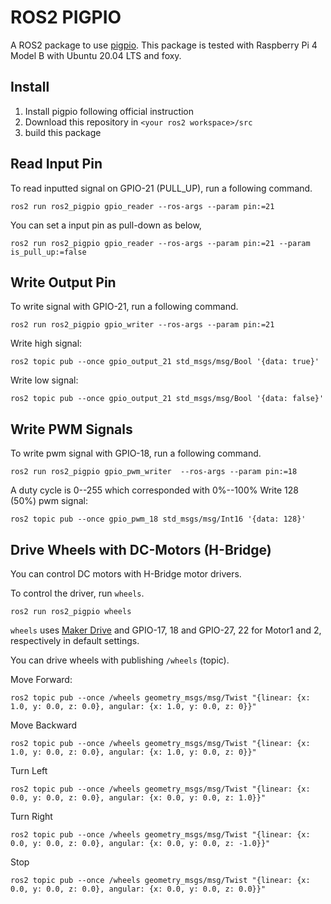 # ROS2 PIGPIO

A ROS2 package to use [pigpio](http://abyz.me.uk/rpi/pigpio/).
This package is tested with Raspberry Pi 4 Model B with Ubuntu 20.04 LTS and foxy.

## Install

1. Install pigpio following official instruction
1. Download this repository in `<your ros2 workspace>/src`
1. build this package


## Read Input Pin

To read inputted signal on GPIO-21 (PULL_UP), run a following command. 
```
ros2 run ros2_pigpio gpio_reader --ros-args --param pin:=21
```

You can set a input pin as pull-down as below, 
```
ros2 run ros2_pigpio gpio_reader --ros-args --param pin:=21 --param is_pull_up:=false
```

## Write Output Pin
To write signal with GPIO-21, run a following command. 
```
ros2 run ros2_pigpio gpio_writer --ros-args --param pin:=21 
```

Write high signal:
```
ros2 topic pub --once gpio_output_21 std_msgs/msg/Bool '{data: true}'
```

Write low signal:
```
ros2 topic pub --once gpio_output_21 std_msgs/msg/Bool '{data: false}'
```

## Write PWM Signals

To write pwm signal with GPIO-18, run a following command. 

```
ros2 run ros2_pigpio gpio_pwm_writer  --ros-args --param pin:=18
```

A duty cycle is 0--255 which corresponded with 0%--100%
Write 128 (50%) pwm signal:

```
ros2 topic pub --once gpio_pwm_18 std_msgs/msg/Int16 '{data: 128}'
```


## Drive Wheels with DC-Motors (H-Bridge)

You can control DC motors with H-Bridge motor drivers.

To control the driver, run `wheels`.
```
ros2 run ros2_pigpio wheels 
```

`wheels` uses [Maker Drive](https://www.cytron.io/p-maker-drive-simplifying-h-bridge-motor-driver-for-beginner) and  GPIO-17, 18 and GPIO-27, 22 for Motor1 and 2, respectively in default settings.

You can drive wheels with publishing `/wheels` (topic).

Move Forward: 
```
ros2 topic pub --once /wheels geometry_msgs/msg/Twist "{linear: {x: 1.0, y: 0.0, z: 0.0}, angular: {x: 1.0, y: 0.0, z: 0}}"
```

Move Backward
```
ros2 topic pub --once /wheels geometry_msgs/msg/Twist "{linear: {x: 1.0, y: 0.0, z: 0.0}, angular: {x: 1.0, y: 0.0, z: 0}}"
```

Turn Left
```
ros2 topic pub --once /wheels geometry_msgs/msg/Twist "{linear: {x: 0.0, y: 0.0, z: 0.0}, angular: {x: 0.0, y: 0.0, z: 1.0}}"
```

Turn Right
```
ros2 topic pub --once /wheels geometry_msgs/msg/Twist "{linear: {x: 0.0, y: 0.0, z: 0.0}, angular: {x: 0.0, y: 0.0, z: -1.0}}"
```

Stop
```
ros2 topic pub --once /wheels geometry_msgs/msg/Twist "{linear: {x: 0.0, y: 0.0, z: 0.0}, angular: {x: 0.0, y: 0.0, z: 0.0}}"
```